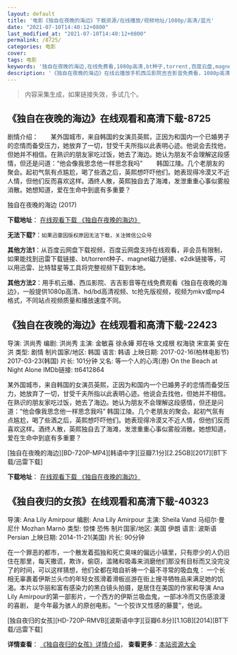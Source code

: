 ```yaml
---
layout: default
title: '电影《独自在夜晚的海边》下载资源/在线播放/视频地址/1080p/高清/蓝光'
date: "2021-07-10T14:40:12+0800"
last_modified_at: "2021-07-10T14:40:12+0800"
permalink: /8725/
categories: 电影
cover:
tags: 电影
keywords: '独自在夜晚的海边,在线免费看,1080p高清,bt种子,torrent,百度云盘,magnet,磁力链,迅雷下载资源'
description: '《独自在夜晚的海边》在线云播放手机西瓜影院吉吉影音免费看，1080p高清bd/hd未删减完整版和tc抢先枪版，mkv/mp4格式，附带bt/torrent种子、magnet/磁力链、百度云盘、网盘资源迅雷下载链接'
---
```


>内容采集生成，如果链接失效，多试几个。


## 《独自在夜晚的海边》在线观看和高清下载-8725

剧情介绍：　　某外国城市，来自韩国的女演员英熙，正因为和国内一个已婚男子的恋情而备受压力，她放弃了一切，甘受千夫所指以此表明心迹。他说会去找他，但她并不相信。在熟识的朋友家吃过饭，她去了海边。她认为朋友不会理解这段感情，但还是问道：“他会像我思念他一样思念我吗” 　　韩国江陵。几个老朋友的聚会。起初气氛有点尴尬，喝了些酒之后，英熙想吓吓他们。她表现得冷漠又不近人情，但他们反而喜欢这样。酒终人散，英熙独自去了海滩，发泄重重心事似雾般消散。她想知道，爱在生命中到底有多重要？


独自在夜晚的海边 (2017)

**下载地址**： [在线观看下载 《独自在夜晚的海边》](https://www.btbtdy.me/btdy/dy10548.html) 


**无法下载?**：`如果迅雷因版权原因无法下载，关注微信公众号 `

**其他方法1**：从百度云网盘下载视频，百度云网盘支持在线观看，非会员有限制，如果能找到迅雷下载链接、bt/torrent种子、magnet磁力链接、e2dk链接等，可以用迅雷、比特彗星等工具将完整视频下载到本地。

**其他方法2**：用手机云播、西瓜影院、吉吉影音等在线免费观看《独自在夜晚的海边》，一般提供1080p高清、hd/bd高清视频、tc抢先版视频，视频为mkv或mp4格式，不同站点视频质量和播放速度不同。


## 《独自在夜晚的海边》在线观看和高清下载-22423

导演: 洪尚秀 编剧: 洪尚秀 主演: 金敏喜 徐永嬅 郑在咏 文成根 权海骁 宋宣美 安在洪 类型: 剧情 制片国家/地区: 韩国 语言: 韩语 上映日期: 2017-02-16(柏林电影节) 2017-03-23(韩国) 片长: 101分钟 又名: 等一个人的心湾(港) On the Beach at Night Alone IMDb链接: tt6412864

某外国城市，来自韩国的女演员英熙，正因为和国内一个已婚男子的恋情而备受压力，她放弃了一切，甘受千夫所指以此表明心迹。他说会去找他，但她并不相信。在熟识的朋友家吃过饭，她去了海边。她认为朋友不会理解这段感情，但还是问道：“他会像我思念他一样思念我吗” 韩国江陵。几个老朋友的聚会。起初气氛有点尴尬，喝了些酒之后，英熙想吓吓他们。她表现得冷漠又不近人情，但他们反而喜欢这样。酒终人散，英熙独自去了海滩，发泄重重心事似雾般消散。她想知道，爱在生命中到底有多重要？


[独自在夜晚的海边][BD-720P-MP4][韩语中字][豆瓣7.1分][2.25GB][2017][BT下载/迅雷下载]

**下载地址**： [在线观看下载 《独自在夜晚的海边》](https://www.btdx8.com/torrent/on_the_beach_at_night_alone_2017.html) 


## 《独自夜归的女孩》在线观看和高清下载-40323

导演: Ana Lily Amirpour 编剧: Ana Lily Amirpour 主演: Sheila Vand 马绍尔·曼尼什 Mozhan Marnò 类型: 惊悚 恐怖 制片国家/地区: 美国 伊朗 语言: 波斯语 Persian 上映日期: 2014-11-21(美国) 片长: 90分钟

在一个罪恶的都市，一个散发着孤独和死亡臭味的偏远小镇里，只有廖少的人仍旧住在那里，每天撒谎，欺诈，偷窃，滥赌和吸毒来消磨他们那没有目标而又没完没了的时间，可以这样猜想，他们全都在暗自祈祷一个最不寻常的吸血鬼： 一个长相无辜裹着伊斯兰头巾的年轻女孩滑着滑板巡游在街上搜寻牺牲品来满足她的饥渴。本片以华丽和富有感染力的黑白镜头拍摄，是居住在美国的作家和导演 Ana Lily Amirpour的第一部影片，一个西方的伊斯兰吸血鬼，一部冰冷而又伤感浪漫的喜剧， 是今年最为骇人的原创电影。“一个狡诈又性感的藤蔓”，他说。


[独自夜归的女孩][HD-720P-RMVB][波斯语中字][豆瓣6.8分][1.1GB][2014][BT下载/迅雷下载]

**详情查看**： [《独自夜归的女孩》详情介绍](/movie/40323/)， **查看更多**：[本站资源大全](/movie/t/all/)

